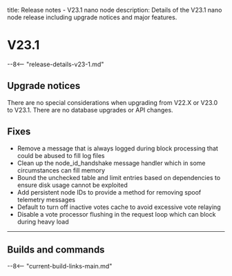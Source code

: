 title: Release notes - V23.1 nano node
description: Details of the V23.1 nano node release including upgrade notices and major features.

# V23.1

--8<-- "release-details-v23-1.md"

## Upgrade notices
There are no special considerations when upgrading from V22.X or V23.0 to V23.1. There are no database upgrades or API changes.

## Fixes

* Remove a message that is always logged during block processing that could be abused to fill log files
* Clean up the node_id_handshake message handler which in some circumstances can fill memory
* Bound the unchecked table and limit entries based on dependencies to ensure disk usage cannot be exploited
* Add persistent node IDs to provide a method for removing spoof telemetry messages
* Default to turn off inactive votes cache to avoid excessive vote relaying
* Disable a vote processor flushing in the request loop which can block during heavy load

---

## Builds and commands

--8<-- "current-build-links-main.md"
